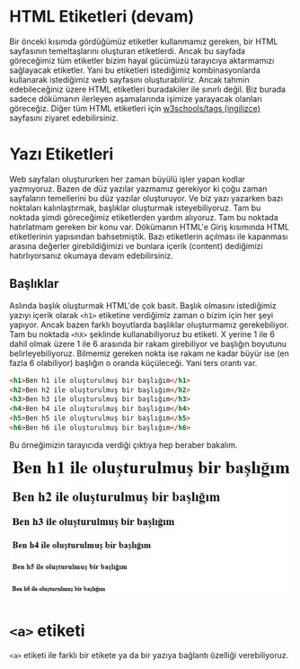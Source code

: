 # HTML Etiketleri (devam)

Bir önceki kısımda gördüğümüz etiketler kullanmamız gereken, bir HTML sayfasının temeltaşlarını oluşturan etiketlerdi. Ancak bu sayfada göreceğimiz tüm etiketler bizim hayal gücümüzü tarayıcıya aktarmamızı sağlayacak etiketler. Yani bu etiketleri istediğimiz kombinasyonlarda kullanarak istediğimiz web sayfasını oluşturabiliriz. Ancak tahmin edebileceğiniz üzere HTML etiketleri buradakiler ile sınırlı değil. Biz burada sadece dökümanın ilerleyen aşamalarında işimize yarayacak olanları göreceğiz. Diğer tüm HTML etiketleri için [w3schools/tags (ingilizce)](https://www.w3schools.com/tags/) sayfasını ziyaret edebilirsiniz.

# Yazı Etiketleri

Web sayfaları oluştururken her zaman büyülü işler yapan kodlar yazmıyoruz. Bazen de düz yazılar yazmamız gerekiyor ki çoğu zaman sayfaların temellerini bu düz yazılar oluşturuyor. Ve biz yazı yazarken bazı noktaları kalınlaştırmak, başlıklar oluşturmak isteyebiliyoruz. Tam bu noktada şimdi göreceğimiz etiketlerden yardım alıyoruz. Tam bu noktada hatırlatmam gereken bir konu var. Dökümanın HTML'e Giriş kısımında HTML etiketlerinin yapısından bahsetmiştik. Bazı etiketlerin açılması ile kapanması arasına değerler girebildiğimizi ve bunlara içerik (content) dediğimizi hatırlıyorsanız okumaya devam edebilirsiniz.

## Başlıklar

Aslında başlık oluşturmak HTML'de çok basit. Başlık olmasını istediğimiz yazıyı içerik olarak `<h1>` etiketine verdiğimiz zaman o bizim için her şeyi yapıyor. Ancak bazen farklı boyutlarda başlıklar oluşturmamız gerekebiliyor. Tam bu noktada `<hX>` şeklinde kullanabiliyoruz bu etiketi. X yerine 1 ile 6 dahil olmak üzere 1 ile 6 arasında bir rakam girebiliyor ve başlığın boyutunu belirleyebiliyoruz. Bilmemiz gereken nokta ise rakam ne kadar büyür ise (en fazla 6 olabiliyor) başlığın o oranda küçüleceği. Yani ters orantı var.

~~~html
<h1>Ben h1 ile oluşturulmuş bir başlığım</h1>
<h2>Ben h2 ile oluşturulmuş bir başlığım</h2>
<h3>Ben h3 ile oluşturulmuş bir başlığım</h3>
<h4>Ben h4 ile oluşturulmuş bir başlığım</h4>
<h5>Ben h5 ile oluşturulmuş bir başlığım</h5>
<h6>Ben h6 ile oluşturulmuş bir başlığım</h6>
~~~

Bu örneğimizin tarayıcıda verdiği çıktıya hep beraber bakalım.

![hx-tags](../0-static/h-tags.jpg "hX tags")


# `<a>` etiketi

`<a>` etiketi ile farklı bir etikete ya da bir yazıya bağlantı özelliği verebiliyoruz. 